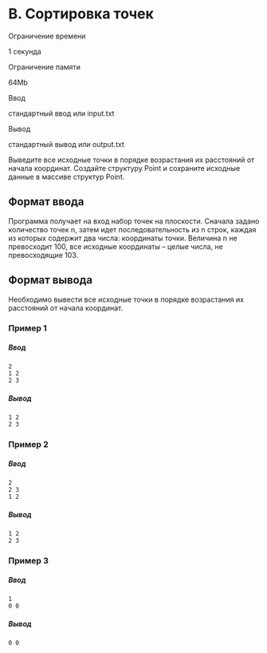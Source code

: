 B. Сортировка точек
===================

Ограничение времени

1 секунда

Ограничение памяти

64Mb

Ввод

стандартный ввод или input.txt

Вывод

стандартный вывод или output.txt

Выведите все исходные точки в порядке возрастания их расстояний от начала координат. Создайте структуру Point и сохраните исходные данные в массиве структур Point.

Формат ввода
------------

Программа получает на вход набор точек на плоскости. Сначала задано количество точек n, затем идет последовательность из n строк, каждая из которых содержит два числа: координаты точки. Величина n не превосходит 100, все исходные координаты – целые числа, не превосходящие 103.

Формат вывода
-------------

Необходимо вывести все исходные точки в порядке возрастания их расстояний от начала координат.

### Пример 1

##### Ввод

```
2
1 2
2 3

```

##### Вывод

```
1 2
2 3
```

### Пример 2

##### Ввод

```
2
2 3
1 2
```

##### Вывод

```
1 2
2 3
```

### Пример 3

##### Ввод

```
1
0 0
```

##### Вывод

```
0 0
```
